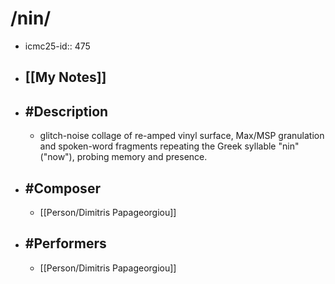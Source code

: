 # /nin/
- icmc25-id:: 475
- ## [[My Notes]]
- ## #Description
	- glitch-noise collage of re-amped vinyl surface, Max/MSP granulation and spoken-word fragments repeating the Greek syllable "nin" ("now"), probing memory and presence.
- ## #Composer
	- [[Person/Dimitris Papageorgiou]]
- ## #Performers
	- [[Person/Dimitris Papageorgiou]] 